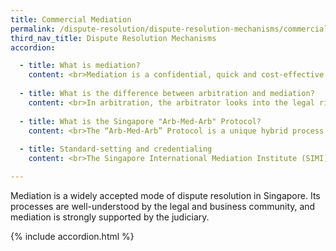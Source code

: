 ```yaml
---
title: Commercial Mediation
permalink: /dispute-resolution/dispute-resolution-mechanisms/commercial-mediation/
third_nav_title: Dispute Resolution Mechanisms
accordion:

  - title: What is mediation?
    content: <br>Mediation is a confidential, quick and cost-effective mode of dispute resolution. In mediation, a neutral third party facilitates negotiations and helps parties come to consensus. Rather than imposing a solution, a professional mediator works with the conflicting parties to explore their underlying interests and needs. Parties retain control over the outcome, as any outcomes reached are based on mutual agreement.<br>As a confidential and flexible process, mediation is well suited to accommodating cultural, legal and commercial differences between disputing parties, while preserving party autonomy and business relationships. Due to its non-adversarial and flexible nature, mediation is also able to factor in wider operational considerations and tailor specific remedies beyond financial compensation.
    
  - title: What is the difference between arbitration and mediation?
    content: <br>In arbitration, the arbitrator looks into the legal rights and wrongs of a dispute and makes a decision. Once the arbitrator has arrived at a decision, it is binding on parties whether they agree with it or not. This is very much how a court case is decided by a judge, except that the process does not take place in a courtroom, and the hearing is not open to the public. As with a court case, there is usually a winning and a losing party in arbitration.<br>In mediation, the mediator helps parties to settle their disputes through a process of discussion and narrowing of differences. The mediator helps the parties to arrive at an agreed solution. He does not decide the outcome. A successful mediation results in an agreement signed by the parties, whereas a contested arbitration results in a decision by the arbitrator. In mediation, there is no such thing as a winning or losing party because there is no binding decision. Instead, the parties are free to agree on both legal and non-legal solutions to the dispute which best suit their respective interests and needs.<br>Since the mediator does not adjudicate on the dispute, parties have full control over the outcome of the dispute. They can agree on legal and non-legal solutions that are forward-looking and suited to their interests and needs. In the event of a non-settlement, the process of mediation often brings added clarity to the scope and nature of the dispute. This can help to streamline any ensuing litigation or arbitration proceedings.
    
  - title: What is the Singapore "Arb-Med-Arb" Protocol?
    content: <br>The “Arb-Med-Arb” Protocol is a unique hybrid process where parties attempt mediation after the commencement of arbitration proceedings. It combines the efficacy of mediation with the enforceability of the arbitration award.<br>- Parties who have an arbitration agreement may wish to refer their dispute to mediation, either before they commence arbitration or in the course of the arbitration. Settlement agreements may also be converted into consent awards under the Arb-Med-Arb Protocol.<br>- Parties that adopt the Arb-Med-Arb Protocol may convert their mediated settlement agreement into a consent arbitral award that is enforceable in over 160 countries under the Convention on the Recognition and Enforcement of Foreign Arbitral Awards, also known as the New York Convention of 1958.<br>- Under the Singapore International Arbitration Centre (SIAC) - Singapore International Mediation Centre (SIMC) Arb-Med-Arb Protocol, the arbitrator(s) and the mediator(s) will be separately and independently appointed by SIAC and SIMC respectively, under the applicable arbitration rules and mediation rules of each institution. Unless the parties otherwise agree, the arbitrator(s) and the mediator(s) will generally be different persons.<br>- Parties wishing to take advantage of this tiered dispute resolution mechanism as administered by SIAC and SIMC, may consider incorporating the [Singapore Arb-Med-Arb Clause](https://simc.com.sg/dispute-resolution/arb-med-arb/) in their contracts.
    
  - title: Standard-setting and credentialing
    content: <br>The Singapore International Mediation Institute (SIMI) is an independent professional standards body for mediation in Singapore and the region. SIMI was incorporated on 15 July 2014 as a non-profit organisation, with support from both the Ministry of Law as well as the National University of Singapore Faculty of Law. SIMI is headed by an international Board of Directors with representatives from both mediation practitioners as well as corporate users of mediation. <br>SIMI aims to apply and enforce world-class standards of mediation through the professionalization of mediation. This is achieved by its various schemes for organisations and individuals including:<br>•	SIMI Partner Scheme; and<br>•	SIMI Credentialing Scheme.<br>The SIMI Partner Scheme recognizes an organization for their work and provision of mediation training and mediation services. There are three tiers of SIMI Partnership:<br>•	SIMI Registered Training Program;<br>•	SIMI Registered Service Providers; and<br>•	SIMI Qualifying Assessment Program.<br>The SIMI Credentialing Scheme is a professional standards scheme tailored to the experience of professional mediators. A key feature of the scheme setting it apart from other standards body is its tiered system. This ensures that individuals of diverse mediation skills and experience are able to receive recognition, which will in turn allow them to receive more work through greater exposure and affirmation of the high quality of their service by being a SIMI Mediator.<br>SIMI collaborates and work closely with domestic and international mediation bodies. This includes mediation training and service providers, and standards bodies like the International Mediation Institute (IMI), a non-profit public interest initiative, to drive transparency and high competency standards into mediation practice across all fields, worldwide.<br>SIMI seeks to promote best mediation practices and high mediator competency standards by establishing, applying and enforcing world-class standards of mediation through its partnerships and credentialing system. It also seeks to promote mediation education and awareness by providing impartial information about mediation, service providers, and standards, as well as through outreach events. 

---
```


Mediation is a widely accepted mode of dispute resolution in Singapore. Its processes are well-understood by the legal and business community, and mediation is strongly supported by the judiciary.

{% include accordion.html %}  
